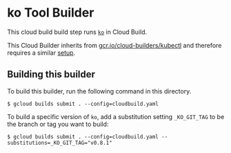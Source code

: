 ko Tool Builder
===============

This cloud build build step runs [`ko`][ko] in Cloud
Build.

This Cloud Builder inherits from [gcr.io/cloud-builders/kubectl][kubectl] and
therefore requires a similar [setup][setup].

## Building this builder

To build this builder, run the following command in this directory.

```
$ gcloud builds submit . --config=cloudbuild.yaml
```

To build a specific version of `ko`, add a substitution setting `_KO_GIT_TAG` to be
the branch or tag you want to build:

```
$ gcloud builds submit . --config=cloudbuild.yaml --substitutions=_KO_GIT_TAG="v0.8.1"
```

[ko]: https://github.com/google/ko
[kubectl]: https://github.com/GoogleCloudPlatform/cloud-builders/tree/master/kubectl
[setup]: https://github.com/GoogleCloudPlatform/cloud-builders/tree/master/kubectl#using-this-builder-with-google-kubernetes-engine

